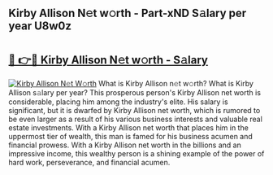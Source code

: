## Kirby Allison N𝚎t w𝚘rth - Part-xND S𝚊lary per year U8w0z

# <h2><a href="http://gc26qpw.nevu.top/?p=Kirby+Allison">🔗 👉🔴 Kirby Allison N𝚎t w𝚘rth - S𝚊lary</a></h2>

[![Kirby Allison N𝚎t W𝚘rth](https://i.imgur.com/Oavwk0R.jpeg)](http://gc26qpw.nevu.top/?p=Kirby+Allison)
What is Kirby Allison n𝚎t w𝚘rth? What is Kirby Allison s𝚊lary per year?
This prosperous person's Kirby Allison net worth is considerable, placing him among the industry's elite. His salary is significant, but it is dwarfed by Kirby Allison net worth, which is rumored to be even larger as a result of his various business interests and valuable real estate investments. With a Kirby Allison net worth that places him in the uppermost tier of wealth, this man is famed for his business acumen and financial prowess. With a Kirby Allison net worth in the billions and an impressive income, this wealthy person is a shining example of the power of hard work, perseverance, and financial acumen.

